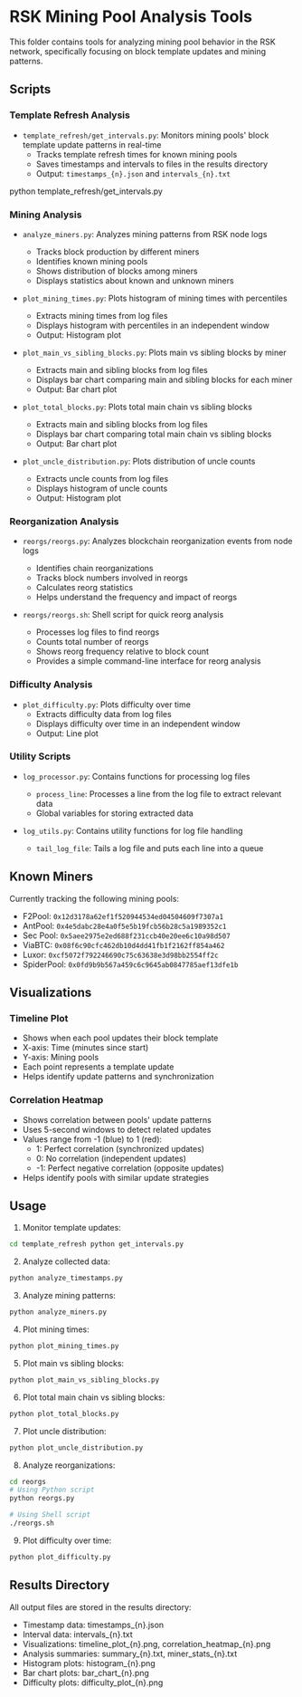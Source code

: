# RSK Mining Pool Analysis Tools

This folder contains tools for analyzing mining pool behavior in the RSK network, specifically focusing on block template updates and mining patterns.

## Scripts

### Template Refresh Analysis
- `template_refresh/get_intervals.py`: Monitors mining pools' block template update patterns in real-time
  - Tracks template refresh times for known mining pools
  - Saves timestamps and intervals to files in the results directory
  - Output: `timestamps_{n}.json` and `intervals_{n}.txt`

python template_refresh/get_intervals.py

### Mining Analysis
- `analyze_miners.py`: Analyzes mining patterns from RSK node logs
  - Tracks block production by different miners
  - Identifies known mining pools
  - Shows distribution of blocks among miners
  - Displays statistics about known and unknown miners

- `plot_mining_times.py`: Plots histogram of mining times with percentiles
  - Extracts mining times from log files
  - Displays histogram with percentiles in an independent window
  - Output: Histogram plot

- `plot_main_vs_sibling_blocks.py`: Plots main vs sibling blocks by miner
  - Extracts main and sibling blocks from log files
  - Displays bar chart comparing main and sibling blocks for each miner
  - Output: Bar chart plot

- `plot_total_blocks.py`: Plots total main chain vs sibling blocks
  - Extracts main and sibling blocks from log files
  - Displays bar chart comparing total main chain vs sibling blocks
  - Output: Bar chart plot

- `plot_uncle_distribution.py`: Plots distribution of uncle counts
  - Extracts uncle counts from log files
  - Displays histogram of uncle counts
  - Output: Histogram plot

### Reorganization Analysis
- `reorgs/reorgs.py`: Analyzes blockchain reorganization events from node logs
  - Identifies chain reorganizations
  - Tracks block numbers involved in reorgs
  - Calculates reorg statistics
  - Helps understand the frequency and impact of reorgs

- `reorgs/reorgs.sh`: Shell script for quick reorg analysis
  - Processes log files to find reorgs
  - Counts total number of reorgs
  - Shows reorg frequency relative to block count
  - Provides a simple command-line interface for reorg analysis

### Difficulty Analysis
- `plot_difficulty.py`: Plots difficulty over time
  - Extracts difficulty data from log files
  - Displays difficulty over time in an independent window
  - Output: Line plot

### Utility Scripts
- `log_processor.py`: Contains functions for processing log files
  - `process_line`: Processes a line from the log file to extract relevant data
  - Global variables for storing extracted data

- `log_utils.py`: Contains utility functions for log file handling
  - `tail_log_file`: Tails a log file and puts each line into a queue

## Known Miners
Currently tracking the following mining pools:
- F2Pool: `0x12d3178a62ef1f520944534ed04504609f7307a1`
- AntPool: `0x4e5dabc28e4a0f5e5b19fcb56b28c5a1989352c1`
- Sec Pool: `0x5aee2975e2ed688f231ccb40e20ee6c10a98d507`
- ViaBTC: `0x08f6c90cfc462db10d4dd41fb1f2162ff854a462`
- Luxor: `0xcf5072f792246690c75c63638e3d98bb2554ff2c`
- SpiderPool: `0x0fd9b9b567a459c6c9645ab0847785aef13dfe1b`

## Visualizations

### Timeline Plot
- Shows when each pool updates their block template
- X-axis: Time (minutes since start)
- Y-axis: Mining pools
- Each point represents a template update
- Helps identify update patterns and synchronization

### Correlation Heatmap
- Shows correlation between pools' update patterns
- Uses 5-second windows to detect related updates
- Values range from -1 (blue) to 1 (red):
  - 1: Perfect correlation (synchronized updates)
  - 0: No correlation (independent updates)
  - -1: Perfect negative correlation (opposite updates)
- Helps identify pools with similar update strategies

## Usage

1. Monitor template updates:
```bash
cd template_refresh python get_intervals.py
```


2. Analyze collected data:
```bash
python analyze_timestamps.py
```
3. Analyze mining patterns:
```bash
python analyze_miners.py
```
4. Plot mining times:
```bash
python plot_mining_times.py
```
5. Plot main vs sibling blocks:
```bash
python plot_main_vs_sibling_blocks.py
```
6. Plot total main chain vs sibling blocks:
```bash
python plot_total_blocks.py
```
7. Plot uncle distribution:
```bash
python plot_uncle_distribution.py
```
8. Analyze reorganizations:
```bash
cd reorgs
# Using Python script
python reorgs.py

# Using Shell script
./reorgs.sh
```
9. Plot difficulty over time:
```bash
python plot_difficulty.py
```

## Results Directory
All output files are stored in the results directory:

* Timestamp data: timestamps_{n}.json
* Interval data: intervals_{n}.txt
* Visualizations: timeline_plot_{n}.png, correlation_heatmap_{n}.png
* Analysis summaries: summary_{n}.txt, miner_stats_{n}.txt
* Histogram plots: histogram_{n}.png
* Bar chart plots: bar_chart_{n}.png
* Difficulty plots: difficulty_plot_{n}.png